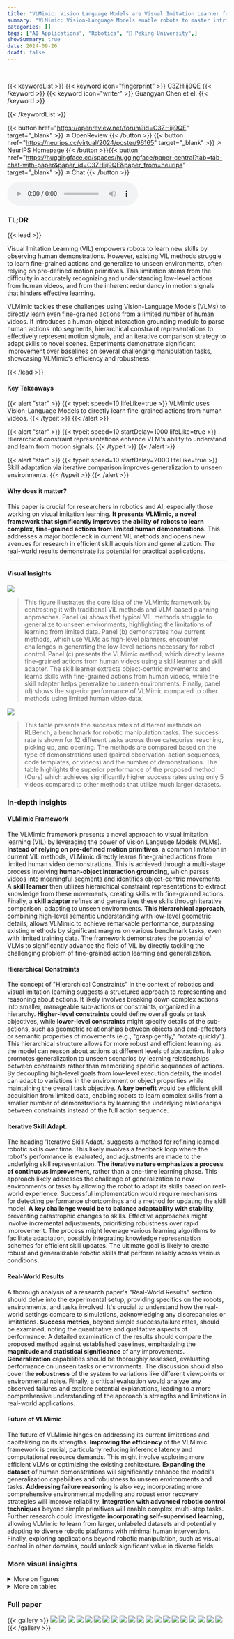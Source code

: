 ```yaml
---
title: "VLMimic: Vision Language Models are Visual Imitation Learner for Fine-grained Actions"
summary: "VLMimic: Vision-Language Models enable robots to master intricate actions using only a few human video demonstrations, surpassing existing methods by a significant margin."
categories: []
tags: ["AI Applications", "Robotics", "🏢 Peking University",]
showSummary: true
date: 2024-09-26
draft: false
---
```


<br>

{{< keywordList >}}
{{< keyword icon="fingerprint" >}} C3ZHiij9QE {{< /keyword >}}
{{< keyword icon="writer" >}} Guangyan Chen et el. {{< /keyword >}}
 
{{< /keywordList >}}

{{< button href="https://openreview.net/forum?id=C3ZHiij9QE" target="_blank" >}}
↗ OpenReview
{{< /button >}}
{{< button href="https://neurips.cc/virtual/2024/poster/96165" target="_blank" >}}
↗ NeurIPS Homepage
{{< /button >}}{{< button href="https://huggingface.co/spaces/huggingface/paper-central?tab=tab-chat-with-paper&paper_id=C3ZHiij9QE&paper_from=neurips" target="_blank" >}}
↗ Chat
{{< /button >}}



<audio controls>
    <source src="https://ai-paper-reviewer.com/C3ZHiij9QE/podcast.wav" type="audio/wav">
    Your browser does not support the audio element.
</audio>


### TL;DR


{{< lead >}}

Visual Imitation Learning (VIL) empowers robots to learn new skills by observing human demonstrations. However, existing VIL methods struggle to learn fine-grained actions and generalize to unseen environments, often relying on pre-defined motion primitives. This limitation stems from the difficulty in accurately recognizing and understanding low-level actions from human videos, and from the inherent redundancy in motion signals that hinders effective learning.

VLMimic tackles these challenges using Vision-Language Models (VLMs) to directly learn even fine-grained actions from a limited number of human videos.  It introduces a human-object interaction grounding module to parse human actions into segments,  hierarchical constraint representations to effectively represent motion signals, and an iterative comparison strategy to adapt skills to novel scenes.  Experiments demonstrate significant improvement over baselines on several challenging manipulation tasks, showcasing VLMimic's efficiency and robustness.

{{< /lead >}}


#### Key Takeaways

{{< alert "star" >}}
{{< typeit speed=10 lifeLike=true >}} VLMimic uses Vision-Language Models to directly learn fine-grained actions from human videos. {{< /typeit >}}
{{< /alert >}}

{{< alert "star" >}}
{{< typeit speed=10 startDelay=1000 lifeLike=true >}} Hierarchical constraint representations enhance VLM's ability to understand and learn from motion signals. {{< /typeit >}}
{{< /alert >}}

{{< alert "star" >}}
{{< typeit speed=10 startDelay=2000 lifeLike=true >}} Skill adaptation via iterative comparison improves generalization to unseen environments. {{< /typeit >}}
{{< /alert >}}

#### Why does it matter?
This paper is crucial for researchers in robotics and AI, especially those working on visual imitation learning.  **It presents VLMimic, a novel framework that significantly improves the ability of robots to learn complex, fine-grained actions from limited human demonstrations.** This addresses a major bottleneck in current VIL methods and opens new avenues for research in efficient skill acquisition and generalization.  The real-world results demonstrate its potential for practical applications.

------
#### Visual Insights



![](https://ai-paper-reviewer.com/C3ZHiij9QE/figures_1_1.jpg)

> This figure illustrates the core idea of the VLMimic framework by contrasting it with traditional VIL methods and VLM-based planning approaches. Panel (a) shows that typical VIL methods struggle to generalize to unseen environments, highlighting the limitations of learning from limited data. Panel (b) demonstrates how current methods, which use VLMs as high-level planners, encounter challenges in generating the low-level actions necessary for robot control. Panel (c) presents the VLMimic method, which directly learns fine-grained actions from human videos using a skill learner and skill adapter. The skill learner extracts object-centric movements and learns skills with fine-grained actions from human videos, while the skill adapter helps generalize to unseen environments. Finally, panel (d) shows the superior performance of VLMimic compared to other methods using limited human video data.





![](https://ai-paper-reviewer.com/C3ZHiij9QE/tables_6_1.jpg)

> This table presents the success rates of different methods on RLBench, a benchmark for robotic manipulation tasks.  The success rate is shown for 12 different tasks across three categories: reaching, picking up, and opening. The methods are compared based on the type of demonstrations used (paired observation-action sequences, code templates, or videos) and the number of demonstrations. The table highlights the superior performance of the proposed method (Ours) which achieves significantly higher success rates using only 5 videos compared to other methods that utilize much larger datasets.





### In-depth insights


#### VLMimic Framework
The VLMimic framework presents a novel approach to visual imitation learning (VIL) by leveraging the power of Vision Language Models (VLMs).  **Instead of relying on pre-defined motion primitives**, a common limitation in current VIL methods, VLMimic directly learns fine-grained actions from limited human video demonstrations. This is achieved through a multi-stage process involving **human-object interaction grounding**, which parses videos into meaningful segments and identifies object-centric movements.  A **skill learner** then utilizes hierarchical constraint representations to extract knowledge from these movements, creating skills with fine-grained actions.  Finally, a **skill adapter** refines and generalizes these skills through iterative comparison, adapting to unseen environments.  **This hierarchical approach**, combining high-level semantic understanding with low-level geometric details, allows VLMimic to achieve remarkable performance, surpassing existing methods by significant margins on various benchmark tasks, even with limited training data. The framework demonstrates the potential of VLMs to significantly advance the field of VIL by directly tackling the challenging problem of fine-grained action learning and generalization.

#### Hierarchical Constraints
The concept of "Hierarchical Constraints" in the context of robotics and visual imitation learning suggests a structured approach to representing and reasoning about actions.  It likely involves breaking down complex actions into smaller, manageable sub-actions or constraints, organized in a hierarchy. **Higher-level constraints** could define overall goals or task objectives, while **lower-level constraints** might specify details of the sub-actions, such as geometric relationships between objects and end-effectors or semantic properties of movements (e.g., "grasp gently," "rotate quickly").  This hierarchical structure allows for more robust and efficient learning, as the model can reason about actions at different levels of abstraction.  It also promotes generalization to unseen scenarios by learning relationships between constraints rather than memorizing specific sequences of actions. By decoupling high-level goals from low-level execution details, the model can adapt to variations in the environment or object properties while maintaining the overall task objective.  **A key benefit** would be efficient skill acquisition from limited data, enabling robots to learn complex skills from a smaller number of demonstrations by learning the underlying relationships between constraints instead of the full action sequence.

#### Iterative Skill Adapt.
The heading 'Iterative Skill Adapt.' suggests a method for refining learned robotic skills over time.  This likely involves a feedback loop where the robot's performance is evaluated, and adjustments are made to the underlying skill representation.  **The iterative nature emphasizes a process of continuous improvement**, rather than a one-time learning phase.  This approach likely addresses the challenge of generalization to new environments or tasks by allowing the robot to adapt its skills based on real-world experience.  Successful implementation would require mechanisms for detecting performance shortcomings and a method for updating the skill model. **A key challenge would be to balance adaptability with stability**, preventing catastrophic changes to skills.  Effective approaches might involve incremental adjustments, prioritizing robustness over rapid improvement.  The process might leverage various learning algorithms to facilitate adaptation, possibly integrating knowledge representation schemes for efficient skill updates. The ultimate goal is likely to create robust and generalizable robotic skills that perform reliably across various conditions.

#### Real-World Results
A thorough analysis of a research paper's "Real-World Results" section should delve into the experimental setup, providing specifics on the robots, environments, and tasks involved.  It's crucial to understand how the real-world settings compare to simulations, acknowledging any discrepancies or limitations.  **Success metrics**, beyond simple success/failure rates, should be examined, noting the quantitative and qualitative aspects of performance. A detailed examination of the results should compare the proposed method against established baselines, emphasizing the **magnitude and statistical significance** of any improvements.  **Generalization** capabilities should be thoroughly assessed, evaluating performance on unseen tasks or environments. The discussion should also cover the **robustness** of the system to variations like different viewpoints or environmental noise. Finally, a critical evaluation would analyze any observed failures and explore potential explanations, leading to a more comprehensive understanding of the approach's strengths and limitations in real-world applications.

#### Future of VLMimic
The future of VLMimic hinges on addressing its current limitations and capitalizing on its strengths.  **Improving the efficiency** of the VLMimic framework is crucial, particularly reducing inference latency and computational resource demands.  This might involve exploring more efficient VLMs or optimizing the existing architecture.  **Expanding the dataset** of human demonstrations will significantly enhance the model's generalization capabilities and robustness to unseen environments and tasks.  **Addressing failure reasoning** is also key; incorporating more comprehensive environmental modeling and robust error recovery strategies will improve reliability.  **Integration with advanced robotic control techniques** beyond simple primitives will enable complex, multi-step tasks.  Further research could investigate **incorporating self-supervised learning**, allowing VLMimic to learn from larger, unlabeled datasets and potentially adapting to diverse robotic platforms with minimal human intervention. Finally, exploring applications beyond robotic manipulation, such as visual control in other domains, could unlock significant value in diverse fields.


### More visual insights

<details>
<summary>More on figures
</summary>


![](https://ai-paper-reviewer.com/C3ZHiij9QE/figures_3_1.jpg)

> This figure illustrates the three main modules of the VLMimic framework:  Human-object interaction grounding, skill learner with hierarchical representation, and skill adapter with iterative comparison.  The grounding module processes human demonstration videos to identify object-centric interactions. The skill learner leverages these interactions and hierarchical representations to extract knowledge and generate skills. Finally, the skill adapter updates these skills iteratively in new, unseen environments. This entire process enables VLMimic to generalize robot skills from limited human demonstrations.


![](https://ai-paper-reviewer.com/C3ZHiij9QE/figures_4_1.jpg)

> This figure illustrates the three main steps of the Human-object Interaction Grounding module.  First, (a) Task Recognition uses keyframes from the video to identify the task and involved objects. Second, (b) Video Parsing segments the video into subtasks using motion trajectories.  Finally, (c) Interaction Extraction extracts object-centric interactions for each subtask (e.g., grasping, manipulation).  The output provides a structured representation of the human-object interactions in the video, suitable for subsequent skill learning.


![](https://ai-paper-reviewer.com/C3ZHiij9QE/figures_8_1.jpg)

> This figure shows four different viewpoints used to test the robustness of the VLMimic approach against changes in perspective. Each image shows the robot arm performing a manipulation task from a different angle.  The images illustrate that the method is effective even with shifts in camera position, demonstrating the model's robustness.


![](https://ai-paper-reviewer.com/C3ZHiij9QE/figures_15_1.jpg)

> This figure visualizes the steps involved in the 'make a pie' task, a subtask within the long-horizon tasks section of the paper.  The images show a robotic arm performing each step of the task: (0) initial state, (1) grasping the bowl, (2) pouring sauce onto the pie, (3) grasping the brush, (4) spreading sauce, (5) opening the microwave, (6) placing the pan in the microwave, (7) closing the microwave, and (8) turning on the microwave. This sequence of images demonstrates the fine-grained actions that VLMimic is capable of learning and executing.


![](https://ai-paper-reviewer.com/C3ZHiij9QE/figures_16_1.jpg)

> This figure shows a step-by-step visualization of a robot performing the task of washing a pan.  It highlights the sequence of actions involved, from initially placing the pan in the sink to the final placement of the washed pan on the rack. Each step is depicted with an image of the robot in the respective pose.


![](https://ai-paper-reviewer.com/C3ZHiij9QE/figures_16_2.jpg)

> The figure shows a sequence of images illustrating the steps involved in making cucumber slices using a robotic arm. The initial state shows the robot arm, a cucumber in a refrigerator, a cutting board, and a knife. The steps involved are: placing the cutting board on the table, opening the refrigerator, placing the cucumber on the cutting board, closing the refrigerator, removing the knife from the knife rack, cutting the cucumber, and finally placing the knife back in the rack.


![](https://ai-paper-reviewer.com/C3ZHiij9QE/figures_17_1.jpg)

> This figure shows a step-by-step visualization of the robot performing the 'Make Coffee' task.  It highlights the sequence of actions involved, from grasping the coffee capsule to turning on the coffee machine. Each step is illustrated with a separate image, providing a clear visual representation of the task's sub-goals.


![](https://ai-paper-reviewer.com/C3ZHiij9QE/figures_18_1.jpg)

> The figure shows a sequence of images illustrating the steps involved in the 'Clean table' task.  The task involves cleaning up a table with several items scattered on it, such as fruits, cups, and brushes. The robot arm performs a series of actions to put these items back into designated places (e.g., a plate, drawer) and then sweeps the table with a dust brush.  The images depict the robot arm manipulating the items and completing the steps sequentially.


![](https://ai-paper-reviewer.com/C3ZHiij9QE/figures_18_2.jpg)

> This figure visualizes the steps involved in a chemistry experiment task.  The initial setup shows a test tube, two beakers, two conical flasks, and a funnel on a retort stand. The steps shown depict the robot manipulating these items: pouring liquids between containers, shaking a flask, and using a funnel. Each sub-figure corresponds to a subtask in a longer sequence of actions required to complete the experiment.


![](https://ai-paper-reviewer.com/C3ZHiij9QE/figures_19_1.jpg)

> This figure shows the objects used in the seen environment (SE) experiments for the VLMimic robotic manipulation tasks.  The image depicts various kitchen and household items arranged on a table, including a microwave oven, a toaster oven, a coffee machine, bowls, cups, plates, utensils, and fruits.  The Franka Emika robot arm is also visible, positioned to interact with the objects.  The scene demonstrates a setup for testing the robot's manipulation abilities in a familiar environment.


![](https://ai-paper-reviewer.com/C3ZHiij9QE/figures_19_2.jpg)

> This figure shows the various objects used in the unseen environment (US) experiments for real-world manipulation tasks.  It provides a visual representation of the setup, illustrating the complexity and diversity of objects the robot had to interact with during testing.  The image shows a variety of everyday household items arranged on a table, including a microwave, oven, containers, and various tools, demonstrating the challenges of generalizing to unseen environments.


![](https://ai-paper-reviewer.com/C3ZHiij9QE/figures_20_1.jpg)

> This figure shows the results of 14 manipulation tasks performed by the robot in unseen environments.  Each task is shown in a pair of images, with the left image showing the initial state and the right image showing the final state after the robot has completed the task. The tasks involve a range of actions, such as opening drawers and ovens, putting objects on plates, brushing pans, and pouring liquids. The figure demonstrates the ability of the VLMimic model to generalize to unseen environments, successfully completing the tasks despite the differences in the environments and objects.


![](https://ai-paper-reviewer.com/C3ZHiij9QE/figures_21_1.jpg)

> This figure shows the results of various manipulation tasks performed by a robot in unseen environments.  The tasks are visually depicted, showing the robot interacting with different objects and completing tasks like opening drawers, stacking blocks, and pouring liquids. The images provide a visual representation of the robot's successful execution of these manipulation tasks in settings it has not previously encountered, showcasing the generalization capabilities of the proposed VLMimic approach.


</details>




<details>
<summary>More on tables
</summary>


![](https://ai-paper-reviewer.com/C3ZHiij9QE/tables_7_1.jpg)
> This table presents the success rates of different methods on real-world manipulation tasks.  It compares the performance of several algorithms (R3M-DP, DP, GraphIRL, CaP, Demo2Code, and the proposed method, Ours) across 14 tasks in both seen (SE) and unseen (UE) environments.  The 'Type of demos' column indicates whether the method uses observation-action pairs, code templates, or videos for demonstration. The 'Num of demos' column specifies the number of demonstrations used by each method. The remaining columns show the success rates (with standard deviations) for each task in each environment.

![](https://ai-paper-reviewer.com/C3ZHiij9QE/tables_7_2.jpg)
> This table presents the success rates of different methods on six long-horizon tasks.  The methods are compared using three types of demonstrations: paired observation-action sequences (Obs-act), code templates (Template), and videos (Video). The table shows that the proposed method ('Ours') significantly outperforms the baseline methods in all tasks, demonstrating its effectiveness on long-horizon tasks.

![](https://ai-paper-reviewer.com/C3ZHiij9QE/tables_8_1.jpg)
> This table presents the results of an experiment designed to evaluate the robustness of the VLMimic model against variations in viewpoint.  The model's performance (success rate) is measured across four different viewpoints (Viewpoint 1, Viewpoint 2, Viewpoint 3, Viewpoint 4) for a specific task. The standard deviation is included to indicate the variability in performance across multiple trials under each viewpoint.

![](https://ai-paper-reviewer.com/C3ZHiij9QE/tables_9_1.jpg)
> This table presents the ablation study results for the VLMimic model. It shows the impact of different design choices on the model's performance in both seen and unseen environments.  Specifically, it analyzes the effects of using different constraint representations (hierarchical vs. geometric/semantic), grasping learning strategies (value prediction, grouping with DBSCAN, grouping with VLMs), the number of human videos used for training, different comparison strategies in the skill adapter, the number of iterations in the skill adapter, and the use of failure reasoning. The results are expressed as success rates in seen (SE) and unseen (UE) environments.

</details>




### Full paper

{{< gallery >}}
<img src="https://ai-paper-reviewer.com/C3ZHiij9QE/1.png" class="grid-w50 md:grid-w33 xl:grid-w25" />
<img src="https://ai-paper-reviewer.com/C3ZHiij9QE/2.png" class="grid-w50 md:grid-w33 xl:grid-w25" />
<img src="https://ai-paper-reviewer.com/C3ZHiij9QE/3.png" class="grid-w50 md:grid-w33 xl:grid-w25" />
<img src="https://ai-paper-reviewer.com/C3ZHiij9QE/4.png" class="grid-w50 md:grid-w33 xl:grid-w25" />
<img src="https://ai-paper-reviewer.com/C3ZHiij9QE/5.png" class="grid-w50 md:grid-w33 xl:grid-w25" />
<img src="https://ai-paper-reviewer.com/C3ZHiij9QE/6.png" class="grid-w50 md:grid-w33 xl:grid-w25" />
<img src="https://ai-paper-reviewer.com/C3ZHiij9QE/7.png" class="grid-w50 md:grid-w33 xl:grid-w25" />
<img src="https://ai-paper-reviewer.com/C3ZHiij9QE/8.png" class="grid-w50 md:grid-w33 xl:grid-w25" />
<img src="https://ai-paper-reviewer.com/C3ZHiij9QE/9.png" class="grid-w50 md:grid-w33 xl:grid-w25" />
<img src="https://ai-paper-reviewer.com/C3ZHiij9QE/10.png" class="grid-w50 md:grid-w33 xl:grid-w25" />
<img src="https://ai-paper-reviewer.com/C3ZHiij9QE/11.png" class="grid-w50 md:grid-w33 xl:grid-w25" />
<img src="https://ai-paper-reviewer.com/C3ZHiij9QE/12.png" class="grid-w50 md:grid-w33 xl:grid-w25" />
<img src="https://ai-paper-reviewer.com/C3ZHiij9QE/13.png" class="grid-w50 md:grid-w33 xl:grid-w25" />
<img src="https://ai-paper-reviewer.com/C3ZHiij9QE/14.png" class="grid-w50 md:grid-w33 xl:grid-w25" />
<img src="https://ai-paper-reviewer.com/C3ZHiij9QE/15.png" class="grid-w50 md:grid-w33 xl:grid-w25" />
<img src="https://ai-paper-reviewer.com/C3ZHiij9QE/16.png" class="grid-w50 md:grid-w33 xl:grid-w25" />
<img src="https://ai-paper-reviewer.com/C3ZHiij9QE/17.png" class="grid-w50 md:grid-w33 xl:grid-w25" />
<img src="https://ai-paper-reviewer.com/C3ZHiij9QE/18.png" class="grid-w50 md:grid-w33 xl:grid-w25" />
<img src="https://ai-paper-reviewer.com/C3ZHiij9QE/19.png" class="grid-w50 md:grid-w33 xl:grid-w25" />
<img src="https://ai-paper-reviewer.com/C3ZHiij9QE/20.png" class="grid-w50 md:grid-w33 xl:grid-w25" />
{{< /gallery >}}